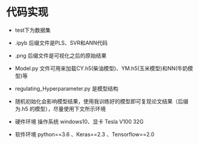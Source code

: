 # 代码实现

- test下为数据集
- .ipyb 后缀文件是PLS、SVR和ANN代码
- .png 后缀文件是可视化之后的原始结果
- Model.py 文件可用来加载CY.h5(柴油模型)、YM.h5(玉米模型)和NN(牛奶模型)等
- regulating_Hyperparameter.py 是模型结构

- 随机初始化会影响模型结果，使用我训练好的模型即可复现论文结果（后缀为.h5 的模型），尽量使用下文所示环境

- 硬件环境 操作系统 windows10、显卡 Tesla V100 32G
- 软件环境 python==3.6 、Keras==2.3 、Tensorflow==2.0